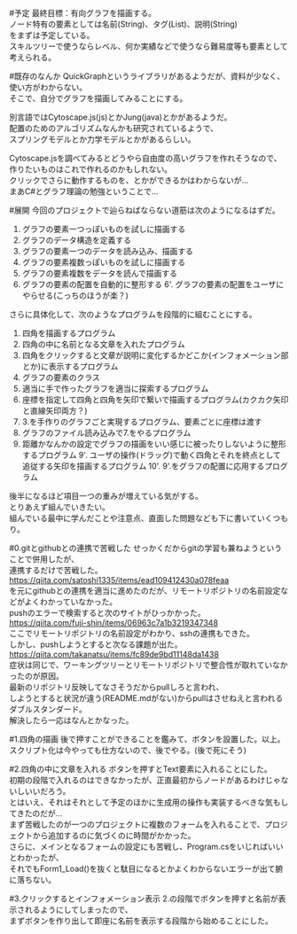 ﻿#予定
最終目標：有向グラフを描画する。  
ノード特有の要素としては名前(String)、タグ(List)、説明(String)  
をまずは予定している。  
スキルツリーで使うならレベル、何か実績などで使うなら難易度等も要素として考えられる。

#既存のなんか
QuickGraphというライブラリがあるようだが、資料が少なく、使い方がわからない。  
そこで、自分でグラフを描画してみることにする。

別言語ではCytoscape.js(js)とかJung(java)とかがあるようだ。  
配置のためのアルゴリズムなんかも研究されているようで、  
スプリングモデルとか力学モデルとかがあるらしい。  

Cytoscape.jsを調べてみるとどうやら自由度の高いグラフを作れそうなので、  
作りたいものはこれで作れるのかもしれない。  
クリックでさらに動作するものを、とかができるかはわからないが…  
まあC#とグラフ理論の勉強ということで…

#展開
今回のプロジェクトで辿らねばならない道筋は次のようになるはずだ。

1. グラフの要素一つっぽいものを試しに描画する
2. グラフのデータ構造を定義する
3. グラフの要素一つのデータを読み込み、描画する
4. グラフの要素複数っぽいものを試しに描画する
5. グラフの要素複数をデータを読んで描画する
6. グラフの要素の配置を自動的に整形する
6'. グラフの要素の配置をユーザにやらせる(こっちのほうが楽？)

さらに具体化して、次のようなプログラムを段階的に組むことにする。

1. 四角を描画するプログラム
2. 四角の中に名前となる文章を入れたプログラム
3. 四角をクリックすると文章が説明に変化するかどこか(インフォメーション部とか)に表示するプログラム
4. グラフの要素のクラス
5. 適当に手で作ったグラフを適当に探索するプログラム
6. 座標を指定して四角と四角を矢印で繋いで描画するプログラム(カクカク矢印と直線矢印両方？)
7. 3.を手作りのグラフごと実現するプログラム、要素ごとに座標は渡す
8. グラフのファイル読み込みで7.をやるプログラム
9. 距離かなんかの設定でグラフの描画をいい感じに被ったりしないように整形するプログラム
9'. ユーザの操作(ドラッグ)で動く四角とそれを終点として追従する矢印を描画するプログラム
10'. 9'.をグラフの配置に応用するプログラム

後半になるほど項目一つの重みが増えている気がする。  
とりあえず組んでいきたい。  
組んでいる最中に学んだことや注意点、直面した問題なども下に書いていくつもり。

#0.gitとgithubとの連携で苦戦した
せっかくだからgitの学習も兼ねようということで併用したが、  
連携するだけで苦戦した。  
https://qiita.com/satoshi1335/items/ead109412430a078feaa  
を元にgithubとの連携を適当に進めたのだが、リモートリポジトリの名前設定などがよくわかっていなかった。  
pushのエラーで検索すると次のサイトがひっかかった。  
https://qiita.com/fuji-shin/items/06963c7a1b3219347348  
ここでリモートリポジトリの名前設定がわかり、sshの連携もできた。  
しかし、pushしようとすると次なる課題が出た。  
https://qiita.com/takanatsu/items/fc89de9bd11148da1438  
症状は同じで、ワーキングツリーとリモートリポジトリで整合性が取れていなかったのが原因。  
最新のリポジトリ反映してなさそうだからpullしろと言われ、  
しようとすると状況が違う(README.mdがない)からpullはさせねえと言われるダブルスタンダード。  
解決したら一応はなんとかなった。

#1.四角の描画
後で押すことができることを鑑みて、ボタンを設置した。以上。  
スクリプト化は今やっても仕方ないので、後でやる。(後で死にそう)

#2.四角の中に文章を入れる
ボタンを押すとText要素に入れることにした。  
初期の段階で入れるのはできなかったが、正直最初からノードがあるわけじゃないしいいだろう。  
とはいえ、それはそれとして予定のほかに生成用の操作も実装するべきな気もしてきたのだが…  
まず苦戦したのが一つのプロジェクトに複数のフォームを入れることで、プロジェクトから追加するのに気づくのに時間がかかった。  
さらに、メインとなるフォームの設定にも苦戦し、Program.csをいじればいいとわかったが、  
それでもForm1_Load()を抜くと駄目になるとかよくわからないエラーが出て腑に落ちない。  

#3.クリックするとインフォメーション表示
2.の段階でボタンを押すと名前が表示されるようにしてしまったので、  
まずボタンを作り出して即座に名前を表示する段階から始めることにした。  
